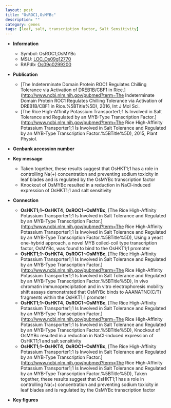 ```yaml
---
layout: post
title: "OsROC1,OsMYBc"
description: ""
category: genes
tags: [leaf, salt, transcription factor, Salt Sensitivity]
---
```


* **Information**  
    + Symbol: OsROC1,OsMYBc  
    + MSU: [LOC_Os09g12770](http://rice.plantbiology.msu.edu/cgi-bin/ORF_infopage.cgi?orf=LOC_Os09g12770)  
    + RAPdb: [Os09g0299200](http://rapdb.dna.affrc.go.jp/viewer/gbrowse_details/irgsp1?name=Os09g0299200)  

* **Publication**  
    + [The Indeterminate Domain Protein ROC1 Regulates Chilling Tolerance via Activation of DREB1B/CBF1 in Rice.](http://www.ncbi.nlm.nih.gov/pubmed?term=The Indeterminate Domain Protein ROC1 Regulates Chilling Tolerance via Activation of DREB1B/CBF1 in Rice.%5BTitle%5D), 2016, Int J Mol Sci.
    + [The Rice High-Affinity Potassium Transporter1;1 Is Involved in Salt Tolerance and Regulated by an MYB-Type Transcription Factor.](http://www.ncbi.nlm.nih.gov/pubmed?term=The Rice High-Affinity Potassium Transporter1;1 Is Involved in Salt Tolerance and Regulated by an MYB-Type Transcription Factor.%5BTitle%5D), 2015, Plant Physiol.

* **Genbank accession number**  

* **Key message**  
    + Taken together, these results suggest that OsHKT1;1 has a role in controlling Na(+) concentration and preventing sodium toxicity in leaf blades and is regulated by the OsMYBc transcription factor
    + Knockout of OsMYBc resulted in a reduction in NaCl-induced expression of OsHKT1;1 and salt sensitivity

* **Connection**  
    + __OsHKT1;1~OsHKT4__, __OsROC1~OsMYBc__, [The Rice High-Affinity Potassium Transporter1;1 Is Involved in Salt Tolerance and Regulated by an MYB-Type Transcription Factor.](http://www.ncbi.nlm.nih.gov/pubmed?term=The Rice High-Affinity Potassium Transporter1;1 Is Involved in Salt Tolerance and Regulated by an MYB-Type Transcription Factor.%5BTitle%5D),  Using a yeast one-hybrid approach, a novel MYB coiled-coil type transcription factor, OsMYBc, was found to bind to the OsHKT1;1 promoter
    + __OsHKT1;1~OsHKT4__, __OsROC1~OsMYBc__, [The Rice High-Affinity Potassium Transporter1;1 Is Involved in Salt Tolerance and Regulated by an MYB-Type Transcription Factor.](http://www.ncbi.nlm.nih.gov/pubmed?term=The Rice High-Affinity Potassium Transporter1;1 Is Involved in Salt Tolerance and Regulated by an MYB-Type Transcription Factor.%5BTitle%5D),  In vivo chromatin immunoprecipitation and in vitro electrophoresis mobility shift assays demonstrated that OsMYBc binds to AAANATNC(C/T) fragments within the OsHKT1;1 promoter
    + __OsHKT1;1~OsHKT4__, __OsROC1~OsMYBc__, [The Rice High-Affinity Potassium Transporter1;1 Is Involved in Salt Tolerance and Regulated by an MYB-Type Transcription Factor.](http://www.ncbi.nlm.nih.gov/pubmed?term=The Rice High-Affinity Potassium Transporter1;1 Is Involved in Salt Tolerance and Regulated by an MYB-Type Transcription Factor.%5BTitle%5D),  Knockout of OsMYBc resulted in a reduction in NaCl-induced expression of OsHKT1;1 and salt sensitivity
    + __OsHKT1;1~OsHKT4__, __OsROC1~OsMYBc__, [The Rice High-Affinity Potassium Transporter1;1 Is Involved in Salt Tolerance and Regulated by an MYB-Type Transcription Factor.](http://www.ncbi.nlm.nih.gov/pubmed?term=The Rice High-Affinity Potassium Transporter1;1 Is Involved in Salt Tolerance and Regulated by an MYB-Type Transcription Factor.%5BTitle%5D),  Taken together, these results suggest that OsHKT1;1 has a role in controlling Na(+) concentration and preventing sodium toxicity in leaf blades and is regulated by the OsMYBc transcription factor

* **Key figures**  


